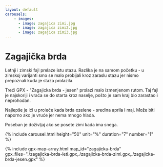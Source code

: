 ```yaml
---
layout: default
carousels:
    - images:
      - image: zagajica zimi.jpg
      - image: zagajica zimi2.jpg
      - image: zagajica zimi3.jpg
---
```


# Zagajička brda

Letnji i zimski fajl prelaze istu stazu.
Razlika je na samom početku - u zimskoj varijanti smo se malo probijali kroz zaraslu stazu jer nismo prepoznali kuda je staza prolazila.

Treći GPX - "Zagajicka brda - jesen" prolazi malo izmenjenom rutom.
Taj fajl je najskoriji i vraća se do starta kroz naselje, pošto je sam kraj bio zarastao i neprohodan.

Najlepše je ići u proleće kada brda ozelene - sredina aprila i maj.
Može biti naporno ako je vruće jer nema mnogo hlada.

Poseban je doživljaj ako se posete zimi kada ima snega.

{% include carousel.html height="50" unit="%" duration="7" number="1" %}

{% include gpx-map-array.html map_id="zagajicka-brda" gpx_files="./zagajicka-brda-leti.gpx,./zagajicka-brda-zimi.gpx,./zagajicka-brda-jesen.gpx" %}